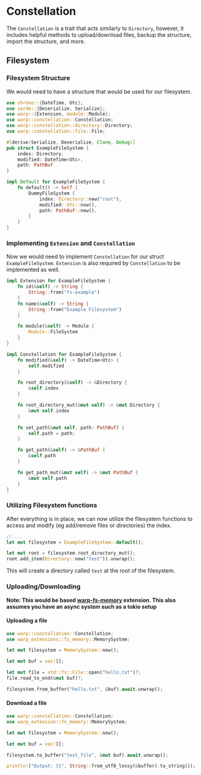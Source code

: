 # Constellation

The `Constellation` is a trait that acts similarly to `Directory`, however, it includes helpful methods to upload/download files, backup the structure, import the structure, and more. 


## Filesystem

### Filesystem Structure
We would need to have a structure that would be used for our filesystem.

```rust
use chrono::{DateTime, Utc};
use serde::{Deserialize, Serialize};
use warp::{Extension, module::Module};
use warp::constellation::Constellation;
use warp::constellation::directory::Directory;
use warp::constellation::file::File;

#[derive(Serialize, Deserialize, Clone, Debug)]
pub struct ExampleFileSystem {
	index: Directory,
	modified: DateTime<Utc>,
	path: PathBuf
}

impl Default for ExampleFileSystem {
    fn default() -> Self {
        DummyFileSystem {
            index: Directory::new("root"),
            modified: Utc::now(),
            path: PathBuf::new(),
        }
    }
}

```

### Implementing `Extension` and `Constellation`
Now we would need to implement `Constellation` for our struct `ExampleFileSystem`. `Extension` is also required by `Constellation` to be implemented as well.

```rust
impl Extension for ExampleFileSystem {
    fn id(&self) -> String {
        String::from("fs-example")
    }
    fn name(&self) -> String {
        String::from("Example Filesystem")
    }

    fn module(&self) -> Module {
        Module::FileSystem
    }
}

impl Constellation for ExampleFileSystem {
    fn modified(&self) -> DateTime<Utc> {
        self.modified
    }

    fn root_directory(&self) -> &Directory {
        &self.index
    }

    fn root_directory_mut(&mut self) -> &mut Directory {
        &mut self.index
    }

    fn set_path(&mut self, path: PathBuf) {
        self.path = path;
    }

    fn get_path(&self) -> &PathBuf {
        &self.path
    }

    fn get_path_mut(&mut self) -> &mut PathBuf {
        &mut self.path
    }
}
```

### Utilizing Filesystem functions

After everything is in place, we can now utilize the filesystem functions to access and modify (eg add/remove files or directories) the index.

```rust
// ...
let mut filesystem = ExampleFileSystem::default();

let mut root = filesystem.root_directory_mut();
root.add_item(Directory::new("test")).unwrap();

```

This will create a directory called `test` at the root of the filesystem.

### Uploading/Downloading

**Note: This would be based [warp-fs-memory](https://github.com/Satellite-im/Warp/tree/main/extensions/warp-fs-memory) extension. This also assumes you have an async system such as a tokio setup**

#### Uploading a file

```rust
use warp::constellation::Constellation;
use warp_extensions::fs_memory::MemorySystem;

let mut filesystem = MemorySystem::new();

let mut buf = vec![];

let mut file = std::fs::File::open("hello.txt")?;
file.read_to_end(&mut buf)?;

filesystem.from_buffer("hello.txt", &buf).await.unwrap();
```

#### Download a file

```rust
use warp::constellation::Constellation;
use warp_extension::fs_memory::MemorySystem;

let mut filesystem = MemorySystem::new();

let mut buf = vec![];

filesystem.to_buffer("test_file", &mut buf).await.unwrap();

println!("Output: {}", String::from_utf8_lossy(&buffer).to_string());
```

